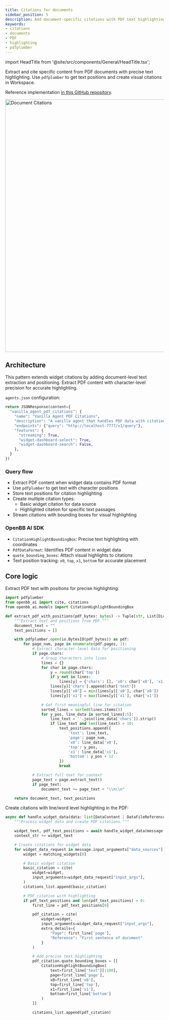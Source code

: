 ```yaml
---
title: Citations for documents
sidebar_position: 5
description: Add document-specific citations with PDF text highlighting for source attribution
keywords:
- citations
- documents
- PDF
- highlighting
- pdfplumber
---
```


import HeadTitle from '@site/src/components/General/HeadTitle.tsx';

<HeadTitle title="AI Features — Citations for documents | OpenBB Workspace Docs" />

Extract and cite specific content from PDF documents with precise text highlighting. Use `pdfplumber` to get text positions and create visual citations in Workspace.

Reference implementation [in this GitHub repository](https://github.com/OpenBB-finance/agents-for-openbb/tree/main/vanilla-agent-pdf-citations).

<img className="pro-border-gradient" width="800" alt="Document Citations" src="https://openbb-cms.directus.app/assets/c47a15c0-562c-4fc1-a221-a11cef487826.png" />

## Architecture

This pattern extends widget citations by adding document-level text extraction and positioning. Extract PDF content with character-level precision for accurate highlighting.

`agents.json` configuration:

```python
return JSONResponse(content={
  "vanilla_agent_pdf_citations": {
    "name": "Vanilla Agent PDF Citations",
    "description": "A vanilla agent that handles PDF data with citation support.",
    "endpoints": {"query": "http://localhost:7777/v1/query"},
    "features": {
      "streaming": True,
      "widget-dashboard-select": True,
      "widget-dashboard-search": False,
    },
  }
})
```

### Query flow

- Extract PDF content when widget data contains PDF format
- Use `pdfplumber` to get text with character positions
- Store text positions for citation highlighting
- Create multiple citation types:
  - Basic widget citation for data source
  - Highlighted citation for specific text passages
- Stream citations with bounding boxes for visual highlighting

### OpenBB AI SDK

- `CitationHighlightBoundingBox`: Precise text highlighting with coordinates
- `PdfDataFormat`: Identifies PDF content in widget data
- `quote_bounding_boxes`: Attach visual highlights to citations
- Text position tracking: `x0`, `top`, `x1`, `bottom` for accurate placement

## Core logic

Extract PDF text with positions for precise highlighting:

```python
import pdfplumber
from openbb_ai import cite, citations
from openbb_ai.models import CitationHighlightBoundingBox

def extract_pdf_with_positions(pdf_bytes: bytes) -> Tuple[str, List[Dict[str, Any]]]:
    """Extract text and positions from PDF."""
    document_text = ""
    text_positions = []

    with pdfplumber.open(io.BytesIO(pdf_bytes)) as pdf:
        for page_num, page in enumerate(pdf.pages, 1):
            # Extract character-level data for positioning
            if page.chars:
                # Group characters into lines
                lines = {}
                for char in page.chars:
                    y = round(char['top'])
                    if y not in lines:
                        lines[y] = {'chars': [], 'x0': char['x0'], 'x1': char['x1']}
                    lines[y]['chars'].append(char['text'])
                    lines[y]['x0'] = min(lines[y]['x0'], char['x0'])
                    lines[y]['x1'] = max(lines[y]['x1'], char['x1'])

                # Get first meaningful line for citation
                sorted_lines = sorted(lines.items())
                for y_pos, line_data in sorted_lines[:5]:
                    line_text = ''.join(line_data['chars']).strip()
                    if line_text and len(line_text) > 10:
                        text_positions.append({
                            'text': line_text,
                            'page': page_num,
                            'x0': line_data['x0'],
                            'top': y_pos,
                            'x1': line_data['x1'],
                            'bottom': y_pos + 12
                        })
                        break

            # Extract full text for context
            page_text = page.extract_text()
            if page_text:
                document_text += page_text + "\\n\\n"

    return document_text, text_positions
```

Create citations with line/word level highlighting in the PDF:

```python
async def handle_widget_data(data: list[DataContent | DataFileReferences]):
    """Process widget data and create PDF citations."""

    widget_text, pdf_text_positions = await handle_widget_data(message.data)
    context_str += widget_text

    # Create citations for widget data
    for widget_data_request in message.input_arguments["data_sources"]:
        widget = matching_widgets[0]

        # Basic widget citation
        basic_citation = cite(
            widget=widget,
            input_arguments=widget_data_request["input_args"],
        )
        citations_list.append(basic_citation)

        # PDF citation with highlighting
        if pdf_text_positions and len(pdf_text_positions) > 0:
            first_line = pdf_text_positions[0]

            pdf_citation = cite(
                widget=widget,
                input_arguments=widget_data_request["input_args"],
                extra_details={
                    "Page": first_line['page'],
                    "Reference": "First sentence of document"
                }
            )

            # Add precise text highlighting
            pdf_citation.quote_bounding_boxes = [[
                CitationHighlightBoundingBox(
                    text=first_line['text'][:100],
                    page=first_line['page'],
                    x0=first_line['x0'],
                    top=first_line['top'],
                    x1=first_line['x1'],
                    bottom=first_line['bottom']
                )
            ]]

            citations_list.append(pdf_citation)
```
